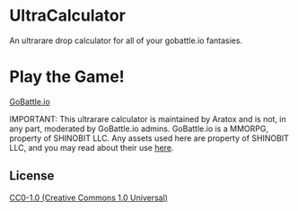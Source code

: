 # UltraCalculator

An ultrarare drop calculator for all of your gobattle.io fantasies.

# Play the Game!

[GoBattle.io](https://gobattle.io/)

IMPORTANT: This ultrarare calculator is maintained by Aratox and is not, in any part, moderated by GoBattle.io admins. GoBattle.io is a MMORPG, property of SHINOBIT LLC. Any assets used here are property of SHINOBIT LLC, and you may read about their use [here](https://gobattle.io/tos.html).

## License

[CC0-1.0 (Creative Commons 1.0 Universal)](https://github.com/Aratox-Official/UltraCalculator?tab=CC0-1.0-1-ov-file)
